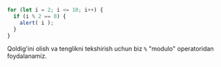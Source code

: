 

```js run demo
for (let i = 2; i <= 10; i++) {
  if (i % 2 == 0) {
    alert( i );
  }
}
```

Qoldig'ini olish va tenglikni tekshirish uchun biz `%` "modulo" operatoridan foydalanamiz.
